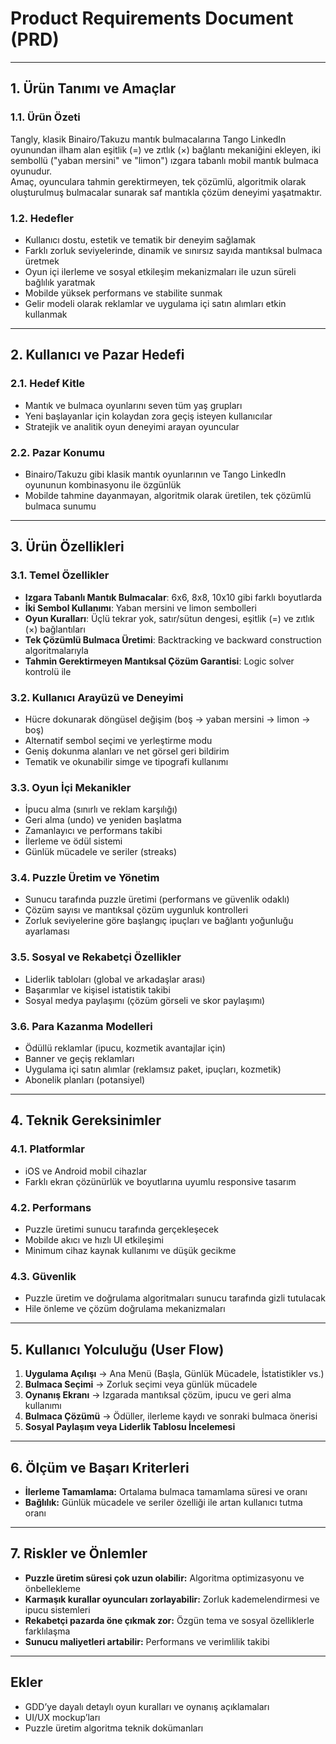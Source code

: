 # Product Requirements Document (PRD)  

---

## 1. Ürün Tanımı ve Amaçlar

### 1.1. Ürün Özeti  
Tangly, klasik Binairo/Takuzu mantık bulmacalarına Tango LinkedIn oyunundan ilham alan eşitlik (=) ve zıtlık (×) bağlantı mekaniğini ekleyen, iki sembollü ("yaban mersini" ve "limon") ızgara tabanlı mobil mantık bulmaca oyunudur.  
Amaç, oyunculara tahmin gerektirmeyen, tek çözümlü, algoritmik olarak oluşturulmuş bulmacalar sunarak saf mantıkla çözüm deneyimi yaşatmaktır.

### 1.2. Hedefler  
- Kullanıcı dostu, estetik ve tematik bir deneyim sağlamak  
- Farklı zorluk seviyelerinde, dinamik ve sınırsız sayıda mantıksal bulmaca üretmek  
- Oyun içi ilerleme ve sosyal etkileşim mekanizmaları ile uzun süreli bağlılık yaratmak  
- Mobilde yüksek performans ve stabilite sunmak  
- Gelir modeli olarak reklamlar ve uygulama içi satın alımları etkin kullanmak  

---

## 2. Kullanıcı ve Pazar Hedefi

### 2.1. Hedef Kitle  
- Mantık ve bulmaca oyunlarını seven tüm yaş grupları  
- Yeni başlayanlar için kolaydan zora geçiş isteyen kullanıcılar  
- Stratejik ve analitik oyun deneyimi arayan oyuncular  

### 2.2. Pazar Konumu  
- Binairo/Takuzu gibi klasik mantık oyunlarının ve Tango LinkedIn oyununun kombinasyonu ile özgünlük  
- Mobilde tahmine dayanmayan, algoritmik olarak üretilen, tek çözümlü bulmaca sunumu  

---

## 3. Ürün Özellikleri

### 3.1. Temel Özellikler  
- **Izgara Tabanlı Mantık Bulmacalar**: 6x6, 8x8, 10x10 gibi farklı boyutlarda  
- **İki Sembol Kullanımı**: Yaban mersini ve limon sembolleri  
- **Oyun Kuralları**: Üçlü tekrar yok, satır/sütun dengesi, eşitlik (=) ve zıtlık (×) bağlantıları  
- **Tek Çözümlü Bulmaca Üretimi**: Backtracking ve backward construction algoritmalarıyla  
- **Tahmin Gerektirmeyen Mantıksal Çözüm Garantisi**: Logic solver kontrolü ile  

### 3.2. Kullanıcı Arayüzü ve Deneyimi  
- Hücre dokunarak döngüsel değişim (boş → yaban mersini → limon → boş)  
- Alternatif sembol seçimi ve yerleştirme modu  
- Geniş dokunma alanları ve net görsel geri bildirim  
- Tematik ve okunabilir simge ve tipografi kullanımı  

### 3.3. Oyun İçi Mekanikler  
- İpucu alma (sınırlı ve reklam karşılığı)  
- Geri alma (undo) ve yeniden başlatma  
- Zamanlayıcı ve performans takibi  
- İlerleme ve ödül sistemi  
- Günlük mücadele ve seriler (streaks)  

### 3.4. Puzzle Üretim ve Yönetim  
- Sunucu tarafında puzzle üretimi (performans ve güvenlik odaklı)  
- Çözüm sayısı ve mantıksal çözüm uygunluk kontrolleri  
- Zorluk seviyelerine göre başlangıç ipuçları ve bağlantı yoğunluğu ayarlaması  

### 3.5. Sosyal ve Rekabetçi Özellikler  
- Liderlik tabloları (global ve arkadaşlar arası)  
- Başarımlar ve kişisel istatistik takibi  
- Sosyal medya paylaşımı (çözüm görseli ve skor paylaşımı)  

### 3.6. Para Kazanma Modelleri  
- Ödüllü reklamlar (ipucu, kozmetik avantajlar için)  
- Banner ve geçiş reklamları  
- Uygulama içi satın alımlar (reklamsız paket, ipuçları, kozmetik)  
- Abonelik planları (potansiyel)  

---

## 4. Teknik Gereksinimler

### 4.1. Platformlar  
- iOS ve Android mobil cihazlar  
- Farklı ekran çözünürlük ve boyutlarına uyumlu responsive tasarım  

### 4.2. Performans  
- Puzzle üretimi sunucu tarafında gerçekleşecek  
- Mobilde akıcı ve hızlı UI etkileşimi  
- Minimum cihaz kaynak kullanımı ve düşük gecikme  

### 4.3. Güvenlik  
- Puzzle üretim ve doğrulama algoritmaları sunucu tarafında gizli tutulacak  
- Hile önleme ve çözüm doğrulama mekanizmaları  

---

## 5. Kullanıcı Yolculuğu (User Flow)

1. **Uygulama Açılışı** → Ana Menü (Başla, Günlük Mücadele, İstatistikler vs.)  
2. **Bulmaca Seçimi** → Zorluk seçimi veya günlük mücadele  
3. **Oynanış Ekranı** → Izgarada mantıksal çözüm, ipucu ve geri alma kullanımı  
4. **Bulmaca Çözümü** → Ödüller, ilerleme kaydı ve sonraki bulmaca önerisi  
5. **Sosyal Paylaşım veya Liderlik Tablosu İncelemesi**  

---

## 6. Ölçüm ve Başarı Kriterleri

- **İlerleme Tamamlama:** Ortalama bulmaca tamamlama süresi ve oranı  
- **Bağlılık:** Günlük mücadele ve seriler özelliği ile artan kullanıcı tutma oranı  

---


## 7. Riskler ve Önlemler

- **Puzzle üretim süresi çok uzun olabilir:** Algoritma optimizasyonu ve önbellekleme  
- **Karmaşık kurallar oyuncuları zorlayabilir:** Zorluk kademelendirmesi ve ipucu sistemleri  
- **Rekabetçi pazarda öne çıkmak zor:** Özgün tema ve sosyal özelliklerle farklılaşma  
- **Sunucu maliyetleri artabilir:** Performans ve verimlilik takibi  

---

## Ekler

- GDD’ye dayalı detaylı oyun kuralları ve oynanış açıklamaları  
- UI/UX mockup’ları  
- Puzzle üretim algoritma teknik dokümanları  
